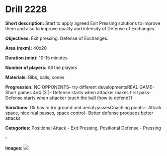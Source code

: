 # Drill 2228

**Short description:**
Start to apply agreed Exit Pressing solutions to improve them and also to improve quality and intensity of Defense of Exchanges.

**Objectives:**
Exit pressing. 
Defense of Exchanges.

**Area (mxm):**
40x20

**Duration (min):**
10-15 minutes

**Number of players:**
All the players

**Materials:**
Bibs, balls, cones

**Progression:**
NO OPPONENTS- try different developmentsREAL GAME- Short games 4v4 (3´)- Defense starts when attacker makes first pass-  Defense starts when attacker touch the ball (how to defend?)

**Variations:**
Gk has to try ground and aerial passesCoaching points:- Attack space, nice real passes, space control- Better defense produces better attacks

**Categories:**
Positional Attack - Exit Pressing, Positional Defense - Pressing

**:**


**Images:**
![](https://www.coachingfutsal.com/\images\ad326bf2-de95-4c38-a801-470c5e03dc12_01-11.png)

